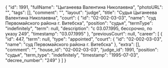 {
    "id": 1991,
    "fullName": "Цыганеева Валентина Николаевна",
    "photoURL": "",
    "tags": [],
    "comment": "",
    "layout": "judge",
    "title": "Судья Цыганеева Валентина Николаевна",
    "court": {
        "id": "02-002-03-03",
        "name": "суд Первомайского района г. Витебска",
        "position": "судья",
        "termType": "indefinitely",
        "term": null,
        "description": "c 03.07.1995, бессрочно, по указу 249",
        "timestamp": "03.07.1995"
    },
    "previousCourt": null,
    "career": [
        {
            "id": 447,
            "term": null,
            "type": "appointed",
            "court": {
                "id": "02-002-03-03",
                "name": "суд Первомайского района г. Витебска"
            },
            "extra": [],
            "comment": "",
            "house_id": "02-002-03-03",
            "judge_id": 1991,
            "position": "судья",
            "term_type": "indefinitely",
            "timestamp": "1995-07-03",
            "decree_number": "249"
        }
    ]
}